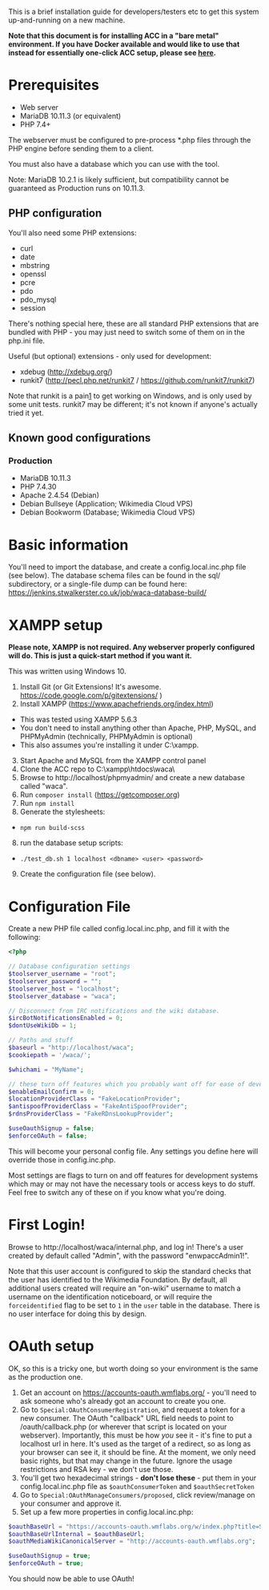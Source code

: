 This is a brief installation guide for developers/testers etc to get this system up-and-running on a new machine.

**Note that this document is for installing ACC in a "bare metal" environment. If you have Docker available and would
like to use that instead for essentially one-click ACC setup, please see [here](docker/README.md).**

# Prerequisites

* Web server
* MariaDB 10.11.3 (or equivalent)
* PHP 7.4+

The webserver must be configured to pre-process *.php files through the PHP engine before sending them to a client.

You must also have a database which you can use with the tool.

Note: MariaDB 10.2.1 is likely sufficient, but compatibility cannot be guaranteed as Production runs on 10.11.3.

## PHP configuration
You'll also need some PHP extensions:

* curl
* date
* mbstring
* openssl
* pcre
* pdo
* pdo_mysql
* session

There's nothing special here, these are all standard PHP extensions that are bundled with PHP - you may
just need to switch some of them on in the php.ini file.

Useful (but optional) extensions - only used for development:
* xdebug (http://xdebug.org/)
* runkit7 (http://pecl.php.net/runkit7 / https://github.com/runkit7/runkit7)

Note that runkit is a pain[1] to get working on Windows, and is only used by some unit tests. runkit7 may be different;
it's not known if anyone's actually tried it yet.

## Known good configurations

### Production

* MariaDB 10.11.3
* PHP 7.4.30
* Apache 2.4.54 (Debian)
* Debian Bullseye (Application; Wikimedia Cloud VPS)
* Debian Bookworm (Database; Wikimedia Cloud VPS)

# Basic information

You'll need to import the database, and create a config.local.inc.php file (see below). The database schema files can be found in the sql/ subdirectory, or a single-file dump can be found here: https://jenkins.stwalkerster.co.uk/job/waca-database-build/

# XAMPP setup

**Please note, XAMPP is not required. Any webserver properly configured will do. This is just a quick-start method if you want it.**

This was written using Windows 10.

1. Install Git (or Git Extensions! It's awesome. https://code.google.com/p/gitextensions/ )
2. Install XAMPP (https://www.apachefriends.org/index.html)
  * This was tested using XAMPP 5.6.3
  * You don't need to install anything other than Apache, PHP, MySQL, and PHPMyAdmin (technically, PHPMyAdmin is optional)
  * This also assumes you're installing it under C:\xampp\.
3. Start Apache and MySQL from the XAMPP control panel
4. Clone the ACC repo to C:\xampp\htdocs\waca\
5. Browse to http://localhost/phpmyadmin/ and create a new database called "waca".
6. Run `composer install` (https://getcomposer.org)
7. Run `npm install`
8. Generate the stylesheets:
  * `npm run build-scss`
8. run the database setup scripts:
  * `./test_db.sh 1 localhost <dbname> <user> <password>`
9. Create the configuration file (see below).

# Configuration File
Create a new PHP file called config.local.inc.php, and fill it with the following:
```php
<?php

// Database configuration settings
$toolserver_username = "root";
$toolserver_password = "";
$toolserver_host = "localhost";
$toolserver_database = "waca";

// Disconnect from IRC notifications and the wiki database.
$ircBotNotificationsEnabled = 0;
$dontUseWikiDb = 1;

// Paths and stuff
$baseurl = "http://localhost/waca";
$cookiepath = '/waca/';

$whichami = "MyName";

// these turn off features which you probably want off for ease of development.
$enableEmailConfirm = 0;
$locationProviderClass = "FakeLocationProvider";
$antispoofProviderClass = "FakeAntiSpoofProvider";
$rdnsProviderClass = "FakeRDnsLookupProvider";

$useOauthSignup = false;
$enforceOAuth = false;

```

This will become your personal config file. Any settings you define here will override those in config.inc.php.

Most settings are flags to turn on and off features for development systems which may or may not have the necessary tools or access keys to do stuff. Feel free to switch any of these on if you know what you're doing.

# First Login!

Browse to http://localhost/waca/internal.php, and log in! There's a user created by default called "Admin", with the password "enwpaccAdmin1!".

Note that this user account is configured to skip the standard checks that the user has identified to the Wikimedia Foundation. By default, all additional users created will require an "on-wiki" username to match a username on the identification noticeboard, or will require the `forceidentified` flag to be set to `1` in the `user` table in the database. There is no user interface for doing this by design. 

# OAuth setup

OK, so this is a tricky one, but worth doing so your environment is the same as the production one.

1. Get an account on https://accounts-oauth.wmflabs.org/ - you'll need to ask someone who's already got an account to create you one.
2. Go to `Special:OAuthConsumerRegistration`, and request a token for a new consumer. The OAuth "callback" URL field needs to point to /oauth/callback.php (or wherever that script is located on your webserver). Importantly, this must be how *you* see it - it's fine to put a localhost url in here. It's used as the target of a redirect, so as long as your browser can see it, it should be fine. At the moment, we only need basic rights, but that may change in the future. Ignore the usage restrictions and RSA key - we don't use those.
3. You'll get two hexadecimal strings - **don't lose these** - put them in your config.local.inc.php file as `$oauthConsumerToken` and `$oauthSecretToken`
4. Go to `Special:OAuthManageConsumers/proposed`, click review/manage on your consumer and approve it.
5. Set up a few more properties in config.local.inc.php:

```php
$oauthBaseUrl = "https://accounts-oauth.wmflabs.org/w/index.php?title=Special:OAuth";
$oauthBaseUrlInternal = $oauthBaseUrl;
$oauthMediaWikiCanonicalServer = "http://accounts-oauth.wmflabs.org";

$useOauthSignup = true;
$enforceOAuth = true;
```

You should now be able to use OAuth!

[1]: https://github.com/zenovich/runkit/issues/22
